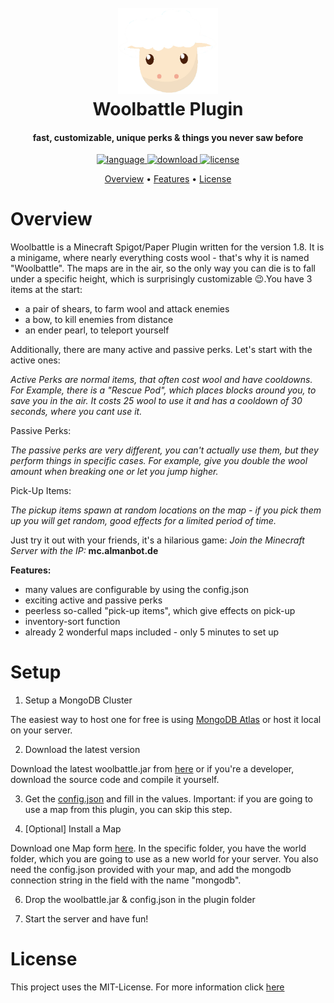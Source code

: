 <h1 align="center">
  <br>
  <img src="images/sheep.png" alt="logo" width="160"/>
  <br>
  Woolbattle Plugin
  <br>
</h1> 

<h4 align="center">fast, customizable, unique perks & things you never saw before</h4>

<p align="center">
  <a href="https://java.com/">
    <img src="https://img.shields.io/badge/made%20with-java-orange?style=for-the-badge" alt="language">
  </a>
  <a href="https://github.com/SimsumMC/woolbattle/releases">
    <img src="https://img.shields.io/badge/Download-BETA-blue?style=for-the-badge" alt="download">
  </a>
  <a href="https://choosealicense.com/licenses/mit/">
    <img src="https://img.shields.io/badge/license-MIT-green?style=for-the-badge" alt="license">
  </a>
</p>

<p align="center">
  <a href="#overview">Overview</a>
  •
  <a href="#overview">Features</a>
  •
  <a href="#license">License</a>
</p>

# Overview

Woolbattle is a Minecraft Spigot/Paper Plugin written for the version 1.8. It is a minigame, where nearly everything
costs wool - that's why it is named "Woolbattle". The maps are in the air, so the only way you can die is to fall
under a specific height, which is surprisingly customizable 😉.You have 3 items at the start: 
- a pair of shears, to farm wool and attack enemies
- a bow, to kill enemies from distance
- an ender pearl, to teleport yourself 

Additionally, there are many active and passive perks. Let's start with the active ones:

_Active Perks are normal items, that often cost wool and have cooldowns. For Example, there is a "Rescue Pod", 
which places blocks around you, to save you in the air. It costs 25 wool to use it and has a cooldown of 30 seconds, 
where you cant use it._

Passive Perks:

_The passive perks are very different, you can't actually use them, but they perform things in specific cases. For example,
give you double the wool amount when breaking one or let you jump higher._

Pick-Up Items:

_The pickup items spawn at random locations on the map - if you pick them up you will get random, good effects 
for a limited period of time._


Just try it out with your friends, it's a hilarious game: _Join the Minecraft Server with the IP:_ **mc.almanbot.de**

**Features:**

- many values are configurable by using the config.json
- exciting active and passive perks
- peerless so-called "pick-up items", which give effects on pick-up
- inventory-sort function
- already 2 wonderful maps included - only 5 minutes to set up

# Setup

1. Setup a MongoDB Cluster

The easiest way to host one for free is using [MongoDB Atlas](https://www.mongodb.com/atlas) or 
host it local on your server.

2. Download the latest version

Download the latest woolbattle.jar from [here](https://github.com/SimsumMC/woolbattle/releases) or if you're a 
developer, download the source code and compile it yourself.

3. Get the [config.json](https://github.com/SimsumMC/woolbattle/blob/main/config.json) and fill in the values. Important:
if you are going to use a map from this plugin, you can skip this step.


4. [Optional] Install a Map

Download one Map form [here](https://github.com/SimsumMC/woolbattle/tree/main/maps). In the specific folder, you have the 
world folder, which you are going to use as a new world for your server. You also need the config.json provided with your map,
and add the mongodb connection string in the field with the name "mongodb".

6. Drop the woolbattle.jar & config.json in the plugin folder 


7. Start the server and have fun!

# License

This project uses the MIT-License. For more information click [here](https://choosealicense.com/licenses/mit/)
